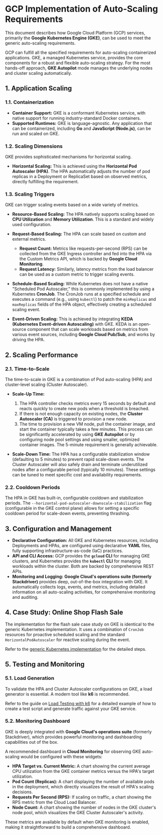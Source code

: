 # GCP Implementation of Auto-Scaling Requirements

This document describes how Google Cloud Platform (GCP) services, primarily the **Google Kubernetes Engine (GKE)**, can be used to meet the generic auto-scaling requirements.

GCP can fulfill all the specified requirements for auto-scaling containerized applications. GKE, a managed Kubernetes service, provides the core components for a robust and flexible auto-scaling strategy. For the most hands-off approach, **GKE Autopilot** mode manages the underlying nodes and cluster scaling automatically.

## 1. Application Scaling

### 1.1. Containerization

- **Container Support:** GKE is a conformant Kubernetes service, with native support for running industry-standard Docker containers.
- **Supported Runtimes:** GKE is language-agnostic. Any application that can be containerized, including **Go** and **JavaScript (Node.js)**, can be run and scaled on GKE.

### 1.2. Scaling Dimensions

GKE provides sophisticated mechanisms for horizontal scaling.

- **Horizontal Scaling:** This is achieved using the **Horizontal Pod Autoscaler (HPA)**. The HPA automatically adjusts the number of pod replicas in a Deployment or ReplicaSet based on observed metrics, directly fulfilling the requirement.

### 1.3. Scaling Triggers

GKE can trigger scaling events based on a wide variety of metrics.

- **Resource-Based Scaling:** The HPA natively supports scaling based on **CPU Utilization** and **Memory Utilization**. This is a standard and widely used configuration.

- **Request-Based Scaling:** The HPA can scale based on custom and external metrics.
    - **Request Count:** Metrics like requests-per-second (RPS) can be collected from the GKE Ingress controller and fed into the HPA via the Custom Metrics API, which is backed by **Google Cloud Monitoring**.
    - **Request Latency:** Similarly, latency metrics from the load balancer can be used as a custom metric to trigger scaling events.

- **Schedule-Based Scaling:** While Kubernetes does not have a native "Scheduled Pod Autoscaler," this is commonly implemented by using a Kubernetes **CronJob**. The CronJob runs at a specified schedule and executes a command (e.g., using `kubectl`) to patch the `minReplicas` and `maxReplicas` fields of the HPA object, effectively creating a scheduled scaling event.

- **Event-Driven Scaling:** This is achieved by integrating **KEDA (Kubernetes Event-driven Autoscaling)** with GKE. KEDA is an open-source component that can scale workloads based on metrics from various event sources, including **Google Cloud Pub/Sub**, and works by driving the HPA.

## 2. Scaling Performance

### 2.1. Time-to-Scale

The time-to-scale in GKE is a combination of Pod auto-scaling (HPA) and cluster-level scaling (Cluster Autoscaler).

- **Scale-Up Time:**
    1.  The HPA controller checks metrics every 15 seconds by default and reacts quickly to create new pods when a threshold is breached.
    2.  If there is not enough capacity on existing nodes, the **Cluster Autoscaler (CA)** is triggered to provision a new node.
    3.  The time to provision a new VM node, pull the container image, and start the container typically takes a few minutes. This process can be significantly accelerated by using **GKE Autopilot** or by configuring node pool settings and using smaller, optimized container images. The 5-minute requirement is generally achievable.

- **Scale-Down Time:** The HPA has a configurable stabilization window (defaulting to 5 minutes) to prevent rapid scale-down events. The Cluster Autoscaler will also safely drain and terminate underutilized nodes after a configurable period (typically 10 minutes). These settings can be tuned to meet specific cost and availability requirements.

### 2.2. Cooldown Periods

The HPA in GKE has built-in, configurable cooldown and stabilization periods. The `--horizontal-pod-autoscaler-downscale-stabilization` flag (configurable in the GKE control plane) allows for setting a specific cooldown period for scale-down events, preventing thrashing.

## 3. Configuration and Management

- **Declarative Configuration:** All GKE and Kubernetes resources, including Deployments and HPAs, are configured using declarative **YAML** files, fully supporting infrastructure-as-code (IaC) practices.
- **API and CLI Access:** GCP provides the **`gcloud` CLI** for managing GKE clusters, and Kubernetes provides the **`kubectl` CLI** for managing workloads within the cluster. Both are backed by comprehensive REST APIs.
- **Monitoring and Logging:** **Google Cloud's operations suite (formerly Stackdriver)** provides deep, out-of-the-box integration with GKE. It automatically collects logs, events, and metrics, including detailed information on all auto-scaling activities, for comprehensive monitoring and auditing.

## 4. Case Study: Online Shop Flash Sale
The implementation for the flash sale case study on GKE is identical to the generic Kubernetes implementation. It uses a combination of `CronJob` resources for proactive scheduled scaling and the standard `HorizontalPodAutoscaler` for reactive scaling during the event.

Refer to the [generic Kubernetes implementation](./K8S.md#4-case-study-online-shop-flash-sale) for the detailed steps.

## 5. Testing and Monitoring

### 5.1. Load Generation
To validate the HPA and Cluster Autoscaler configurations on GKE, a load generator is essential. A modern tool like **k6** is recommended.

Refer to the guide on [Load Testing with k6](./load-generator/k6.md) for a detailed example of how to create a test script and generate traffic against your GKE service.

### 5.2. Monitoring Dashboard
GKE is deeply integrated with **Google Cloud's operations suite** (formerly Stackdriver), which provides powerful monitoring and dashboarding capabilities out of the box.

A recommended dashboard in **Cloud Monitoring** for observing GKE auto-scaling would be configured with these widgets:
-   **HPA Target vs. Current Metric:** A chart showing the current average CPU utilization from the GKE container metrics versus the HPA's target utilization.
-   **Pod Count (Replicas):** A chart displaying the number of available pods in the deployment, which directly visualizes the result of HPA's scaling decisions.
-   **Requests Per Second (RPS):** If scaling on traffic, a chart showing the RPS metric from the Cloud Load Balancer.
-   **Node Count:** A chart showing the number of nodes in the GKE cluster's node pool, which visualizes the GKE Cluster Autoscaler's activity.

These metrics are available by default when GKE monitoring is enabled, making it straightforward to build a comprehensive dashboard.
